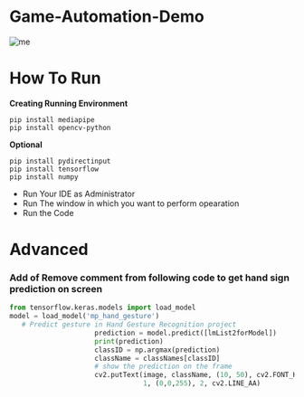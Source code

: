 

# Game-Automation-Demo
![me](https://github.com/shashankanand13monu/Game-Automation/blob/master/gta_game_demo.gif)
<!-- <img src = "https://github.com/shashankanand13monu/Game-Automation/blob/master/gta_game_demo.gif"> -->

# How To Run
**Creating Running Environment**
```
pip install mediapipe
pip install opencv-python
```
**Optional**
```
pip install pydirectinput
pip install tensorflow
pip install numpy
```
- Run Your IDE as Administrator
- Run The window in which you want to perform opearation
- Run the Code

# Advanced
### Add of Remove comment from following code to get hand sign prediction on screen
```python
from tensorflow.keras.models import load_model
model = load_model('mp_hand_gesture')
   # Predict gesture in Hand Gesture Recognition project
                     prediction = model.predict([lmList2forModel])
                     print(prediction)
                     classID = np.argmax(prediction)
                     className = classNames[classID]
                     # show the prediction on the frame
                     cv2.putText(image, className, (10, 50), cv2.FONT_HERSHEY_SIMPLEX,
                                 1, (0,0,255), 2, cv2.LINE_AA)
```
